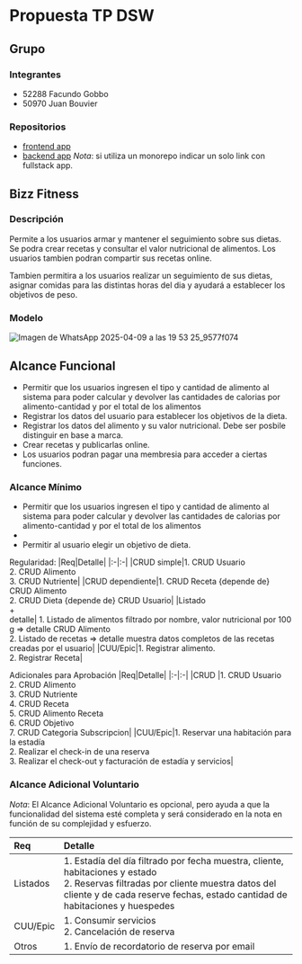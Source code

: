 # Propuesta TP DSW

## Grupo
### Integrantes
* 52288 Facundo Gobbo
* 50970 Juan Bouvier

### Repositorios
* [frontend app](http://hyperlinkToGihubOrGitlab)
* [backend app](http://hyperlinkToGihubOrGitlab)
*Nota*: si utiliza un monorepo indicar un solo link con fullstack app.

## Bizz Fitness 
### Descripción
Permite a los usuarios armar y mantener el seguimiento sobre sus dietas. Se podra crear recetas y consultar el valor nutricional de alimentos. Los usuarios tambien podran compartir sus recetas online.

Tambien permitira a los usuarios realizar un seguimiento de sus dietas, asignar comidas para las distintas horas del dia y ayudará a establecer los objetivos de peso.


### Modelo
![Imagen de WhatsApp 2025-04-09 a las 19 53 25_9577f074](https://github.com/user-attachments/assets/970f2414-5015-4031-abbc-fb6e1427e6ab)


## Alcance Funcional 
- Permitir que los usuarios ingresen el tipo y cantidad de alimento al sistema para poder calcular y devolver las cantidades de calorias por alimento-cantidad y por el total de los alimentos
- Registrar los datos del usuario para establecer los objetivos de la dieta. 
- Registrar los datos del alimento y su valor nutricional. Debe ser posbile distinguir en base a marca.
- Crear recetas y publicarlas online.
- Los usuarios podran pagar una membresia para acceder a ciertas funciones.
  
### Alcance Mínimo
- Permitir que los usuarios ingresen el tipo y cantidad de alimento al sistema para poder calcular y devolver las cantidades de calorias por alimento-cantidad y por el total de los alimentos
- 
- Permitir al usuario elegir un objetivo de dieta.

Regularidad:
|Req|Detalle|
|:-|:-|
|CRUD simple|1. CRUD Usuario<br>2. CRUD Alimento<br>3. CRUD Nutriente|
|CRUD dependiente|1. CRUD Receta {depende de} CRUD Alimento <br>2. CRUD Dieta {depende de} CRUD Usuario|
|Listado<br>+<br>detalle| 1. Listado de alimentos filtrado por nombre, valor nutricional por 100 g => detalle CRUD Alimento<br> 2. Listado de recetas => detalle muestra datos completos de las recetas creadas por el usuario|
|CUU/Epic|1. Registrar alimento. <br>2. Registrar Receta|


Adicionales para Aprobación
|Req|Detalle|
|:-|:-|
|CRUD |1. CRUD Usuario<br>2. CRUD Alimento<br>3. CRUD Nutriente<br>4. CRUD Receta<br>5. CRUD Alimento Receta<br>6. CRUD Objetivo<br>7. CRUD Categoria Subscripcion|
|CUU/Epic|1. Reservar una habitación para la estadía<br>2. Realizar el check-in de una reserva<br>3. Realizar el check-out y facturación de estadía y servicios|


### Alcance Adicional Voluntario

*Nota*: El Alcance Adicional Voluntario es opcional, pero ayuda a que la funcionalidad del sistema esté completa y será considerado en la nota en función de su complejidad y esfuerzo.

|Req|Detalle|
|:-|:-|
|Listados |1. Estadía del día filtrado por fecha muestra, cliente, habitaciones y estado <br>2. Reservas filtradas por cliente muestra datos del cliente y de cada reserve fechas, estado cantidad de habitaciones y huespedes|
|CUU/Epic|1. Consumir servicios<br>2. Cancelación de reserva|
|Otros|1. Envío de recordatorio de reserva por email|
